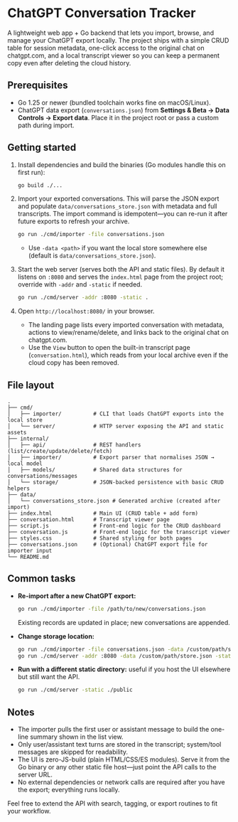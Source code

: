 # ChatGPT Conversation Tracker

A lightweight web app + Go backend that lets you import, browse, and manage your ChatGPT export locally. The project ships with a simple CRUD table for session metadata, one-click access to the original chat on chatgpt.com, and a local transcript viewer so you can keep a permanent copy even after deleting the cloud history.

## Prerequisites

- Go 1.25 or newer (bundled toolchain works fine on macOS/Linux).
- ChatGPT data export (`conversations.json`) from **Settings & Beta → Data Controls → Export data**. Place it in the project root or pass a custom path during import.

## Getting started

1. Install dependencies and build the binaries (Go modules handle this on first run):
   ```bash
   go build ./...
   ```

2. Import your exported conversations. This will parse the JSON export and populate `data/conversations_store.json` with metadata and full transcripts. The import command is idempotent—you can re-run it after future exports to refresh your archive.
   ```bash
   go run ./cmd/importer -file conversations.json
   ```
   - Use `-data <path>` if you want the local store somewhere else (default is `data/conversations_store.json`).

3. Start the web server (serves both the API and static files). By default it listens on `:8080` and serves the `index.html` page from the project root; override with `-addr` and `-static` if needed.
   ```bash
   go run ./cmd/server -addr :8080 -static .
   ```

4. Open `http://localhost:8080/` in your browser.
   - The landing page lists every imported conversation with metadata, actions to view/rename/delete, and links back to the original chat on chatgpt.com.
   - Use the `View` button to open the built-in transcript page (`conversation.html`), which reads from your local archive even if the cloud copy has been removed.

## File layout

```
.
├── cmd/
│   ├── importer/          # CLI that loads ChatGPT exports into the local store
│   └── server/            # HTTP server exposing the API and static assets
├── internal/
│   ├── api/               # REST handlers (list/create/update/delete/fetch)
│   ├── importer/          # Export parser that normalises JSON → local model
│   ├── models/            # Shared data structures for conversations/messages
│   └── storage/           # JSON-backed persistence with basic CRUD helpers
├── data/
│   └── conversations_store.json # Generated archive (created after import)
├── index.html             # Main UI (CRUD table + add form)
├── conversation.html      # Transcript viewer page
├── script.js              # Front-end logic for the CRUD dashboard
├── conversation.js        # Front-end logic for the transcript viewer
├── styles.css             # Shared styling for both pages
├── conversations.json     # (Optional) ChatGPT export file for importer input
└── README.md
```

## Common tasks

- **Re-import after a new ChatGPT export:**
  ```bash
  go run ./cmd/importer -file /path/to/new/conversations.json
  ```
  Existing records are updated in place; new conversations are appended.

- **Change storage location:**
  ```bash
  go run ./cmd/importer -file conversations.json -data /custom/path/store.json
  go run ./cmd/server -addr :8080 -data /custom/path/store.json -static .
  ```

- **Run with a different static directory:** useful if you host the UI elsewhere but still want the API.
  ```bash
  go run ./cmd/server -static ./public
  ```

## Notes

- The importer pulls the first user or assistant message to build the one-line summary shown in the list view.
- Only user/assistant text turns are stored in the transcript; system/tool messages are skipped for readability.
- The UI is zero-JS-build (plain HTML/CSS/ES modules). Serve it from the Go binary or any other static file host—just point the API calls to the server URL.
- No external dependencies or network calls are required after you have the export; everything runs locally.

Feel free to extend the API with search, tagging, or export routines to fit your workflow.
